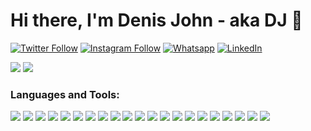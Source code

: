 # Hi there, I'm Denis John - aka DJ 👋 


[![Twitter Follow](https://img.shields.io/twitter/follow/n_denisj?color=1DA1F2&logo=twitter&style=for-the-badge)](https://twitter.com/intent/follow?original_referer=https%3A%2F%2Fgithub.com%2FN_denisJ&screen_name=n_denisj)
[![Instagram Follow](https://img.shields.io/badge/Instagram-E4405F?style=for-the-badge&logo=instagram&logoColor=white)](https://www.instagram.com/am_denisj/)
[![Whatsapp](https://img.shields.io/badge/WhatsApp-25D366?style=for-the-badge&logo=whatsapp&logoColor=white)](https://api.whatsapp.com/send?phone=+2348161535219)
[![LinkedIn](https://img.shields.io/badge/LinkedIn-0077B5?style=for-the-badge&logo=linkedin&logoColor=white)](https://www.linkedin.com/in/denis-ndarake/)


[![](https://img.shields.io/badge/Laravel-FF2D20?style=for-the-badge&logo=laravel&logoColor=white)](https://img.shields.io/badge/Laravel-FF2D20?style=for-the-badge&logo=laravel&logoColor=white)
[![](https://img.shields.io/badge/Flutter-02569B?style=for-the-badge&logo=flutter&logoColor=white)](https://img.shields.io/badge/Flutter-02569B?style=for-the-badge&logo=flutter&logoColor=white)


### Languages and Tools:

[![](https://img.shields.io/badge/Laravel-FF2D20?style=for-the-badge&logo=laravel&logoColor=white)](https://img.shields.io/badge/Laravel-FF2D20?style=for-the-badge&logo=laravel&logoColor=white)
[![](https://img.shields.io/badge/Flutter-02569B?style=for-the-badge&logo=flutter&logoColor=white)](https://img.shields.io/badge/Flutter-02569B?style=for-the-badge&logo=flutter&logoColor=white)
[![](https://img.shields.io/badge/NextJS-02569B?style=for-the-badge&logo=nextjs&logoColor=white)](https://img.shields.io/badge/NextJS-02569B?style=for-the-badge&logo=nextjs&logoColor=white)
[![](https://img.shields.io/badge/Jira-0052CC?style=for-the-badge&logo=Jira&logoColor=white)](https://img.shields.io/badge/Jira-0052CC?style=for-the-badge&logo=Jira&logoColor=white)
[![](https://img.shields.io/badge/Bitbucket-0747a6?style=for-the-badge&logo=bitbucket&logoColor=white)](https://img.shields.io/badge/Bitbucket-0747a6?style=for-the-badge&logo=bitbucket&logoColor=white)
[![](https://img.shields.io/badge/Windows-0078D6?style=for-the-badge&logo=windows&logoColor=white)](https://img.shields.io/badge/Windows-0078D6?style=for-the-badge&logo=windows&logoColor=white)
[![](https://img.shields.io/badge/mac%20os-000000?style=for-the-badge&logo=apple&logoColor=white)](https://img.shields.io/badge/mac%20os-000000?style=for-the-badge&logo=apple&logoColor=white)
[![](https://img.shields.io/badge/PHP-777BB4?style=for-the-badge&logo=php&logoColor=white)](https://img.shields.io/badge/PHP-777BB4?style=for-the-badge&logo=php&logoColor=white)
[![](https://img.shields.io/badge/Dart-0175C2?style=for-the-badge&logo=dart&logoColor=white)](https://img.shields.io/badge/Dart-0175C2?style=for-the-badge&logo=dart&logoColor=white)
[![](https://img.shields.io/badge/Xcode-007ACC?style=for-the-badge&logo=Xcode&logoColor=white)](https://img.shields.io/badge/Xcode-007ACC?style=for-the-badge&logo=Xcode&logoColor=white)
[![](https://img.shields.io/badge/Visual_Studio_Code-0078D4?style=for-the-badge&logo=visual%20studio%20code&logoColor=white)](https://img.shields.io/badge/Visual_Studio_Code-0078D4?style=for-the-badge&logo=visual%20studio%20code&logoColor=white)
[![](http://img.shields.io/badge/-PHPStorm-181717?style=for-the-badge&logo=phpstorm&logoColor=white)](http://img.shields.io/badge/-PHPStorm-181717?style=for-the-badge&logo=phpstorm&logoColor=white)
[![](https://img.shields.io/badge/Android_Studio-3DDC84?style=for-the-badge&logo=android-studio&logoColor=white)](https://img.shields.io/badge/Android_Studio-3DDC84?style=for-the-badge&logo=android-studio&logoColor=white)
[![](https://img.shields.io/badge/Xampp-F37623?style=for-the-badge&logo=xampp&logoColor=white)](https://img.shields.io/badge/Xampp-F37623?style=for-the-badge&logo=xampp&logoColor=white)
[![](https://img.shields.io/badge/Postman-FF6C37?style=for-the-badge&logo=Postman&logoColor=white)](https://img.shields.io/badge/Postman-FF6C37?style=for-the-badge&logo=Postman&logoColor=white)
[![](https://img.shields.io/badge/Udemy-EC5252?style=for-the-badge&logo=Udemy&logoColor=white)](https://img.shields.io/badge/Udemy-EC5252?style=for-the-badge&logo=Udemy&logoColor=white)
[![](https://img.shields.io/badge/SQLite-07405E?style=for-the-badge&logo=sqlite&logoColor=white)](https://img.shields.io/badge/SQLite-07405E?style=for-the-badge&logo=sqlite&logoColor=white)
[![](https://img.shields.io/badge/PostgreSQL-316192?style=for-the-badge&logo=postgresql&logoColor=white)](https://img.shields.io/badge/PostgreSQL-316192?style=for-the-badge&logo=postgresql&logoColor=white)
[![](https://img.shields.io/badge/MySQL-005C84?style=for-the-badge&logo=mysql&logoColor=white)](https://img.shields.io/badge/MySQL-005C84?style=for-the-badge&logo=mysql&logoColor=white)
[![](https://img.shields.io/badge/Heroku-430098?style=for-the-badge&logo=heroku&logoColor=white)](https://img.shields.io/badge/Heroku-430098?style=for-the-badge&logo=heroku&logoColor=white)
[![](https://img.shields.io/badge/Digital_Ocean-0080FF?style=for-the-badge&logo=DigitalOcean&logoColor=white)](https://img.shields.io/badge/Digital_Ocean-0080FF?style=for-the-badge&logo=DigitalOcean&logoColor=white)

<br />

